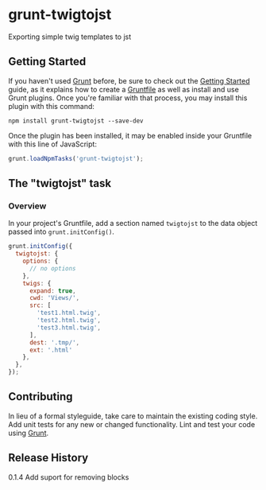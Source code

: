# grunt-twigtojst

Exporting simple twig templates to jst

## Getting Started
If you haven't used [Grunt](http://gruntjs.com/) before, be sure to check out the [Getting Started](http://gruntjs.com/getting-started) guide, as it explains how to create a [Gruntfile](http://gruntjs.com/sample-gruntfile) as well as install and use Grunt plugins. Once you're familiar with that process, you may install this plugin with this command:

```shell
npm install grunt-twigtojst --save-dev
```

Once the plugin has been installed, it may be enabled inside your Gruntfile with this line of JavaScript:

```js
grunt.loadNpmTasks('grunt-twigtojst');
```

## The "twigtojst" task

### Overview
In your project's Gruntfile, add a section named `twigtojst` to the data object passed into `grunt.initConfig()`.

```js
grunt.initConfig({
  twigtojst: {
    options: {
      // no options
    },
    twigs: {
      expand: true,
      cwd: 'Views/',
      src: [
        'test1.html.twig',
        'test2.html.twig',
        'test3.html.twig',
      ],
      dest: '.tmp/',
      ext: '.html'
    },
  },
});
```

## Contributing
In lieu of a formal styleguide, take care to maintain the existing coding style. Add unit tests for any new or changed functionality. Lint and test your code using [Grunt](http://gruntjs.com/).

## Release History
0.1.4
Add suport for removing blocks

